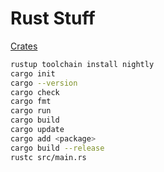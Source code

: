 # Rust Stuff

[Crates](https://crates.io)

```sh
rustup toolchain install nightly
cargo init
cargo --version
cargo check
cargo fmt
cargo run
cargo build
cargo update
cargo add <package>
cargo build --release
rustc src/main.rs
```
